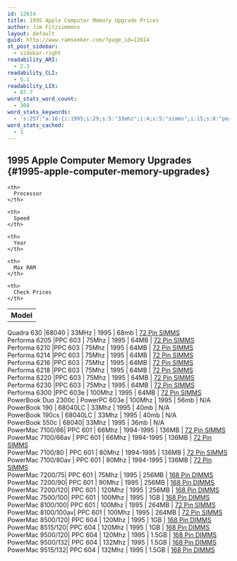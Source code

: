```yaml
---
id: 12614
title: 1995 Apple Computer Memory Upgrade Prices
author: Jim Fitzsimmons
layout: default
guid: http://www.ramseeker.com/?page_id=12614
st_post_sidebar:
  - sidebar-right
readability_ARI:
  - 2.3
readability_CLI:
  - 5.1
readability_LIX:
  - 87.7
word_stats_word_count:
  - 308
word_stats_keywords:
  - 's:257:"a:16:{i:1995;i:29;s:5:"33mhz";i:4;s:5:"simms";i:15;s:8:"performa";i:8;s:5:"75mhz";i:8;s:4:"64mb";i:8;s:6:"100mhz";i:5;s:9:"powerbook";i:4;s:8:"powermac";i:15;i:7100;i:4;i:1994;i:4;s:5:"136mb";i:4;i:7200;i:3;s:5:"256mb";i:3;s:5:"dimms";i:9;s:6:"120mhz";i:4;}";'
word_stats_cached:
  - 1
---
```

## 1995 Apple Computer Memory Upgrades {#1995-apple-computer-memory-upgrades}

<table>
  <tr>
    <th>
      Model
    </th>
    
    <th>
      Processor
    </th>
    
    <th>
      Speed
    </th>
    
    <th>
      Year
    </th>
    
    <th>
      Max RAM
    </th>
    
    <th>
      Check Prices
    </th>
  </tr>
</table>

Quadra 630 |68040 | 33MHz | 1995 | 68mb | [72 Pin SIMMS][1]   
Performa 6205 |PPC 603 | 75Mhz | 1995 | 64MB | [72 Pin SIMMS][1]   
Performa 6210 |PPC 603 | 75Mhz | 1995 | 64MB | [72 Pin SIMMS][1]   
Performa 6214 |PPC 603 | 75Mhz | 1995 | 64MB | [72 Pin SIMMS][1]   
Performa 6216 |PPC 603 | 75Mhz | 1995 | 64MB | [72 Pin SIMMS][1]   
Performa 6218 |PPC 603 | 75Mhz | 1995 | 64MB | [72 Pin SIMMS][1]   
Performa 6220 |PPC 603 | 75Mhz | 1995 | 64MB | [72 Pin SIMMS][1]   
Performa 6230 |PPC 603 | 75Mhz | 1995 | 64MB | [72 Pin SIMMS][1]   
Performa 6300 |PPC 603e | 100Mhz | 1995 | 64MB | [72 Pin SIMMS][1]   
PowerBook Duo 2300c | PowerPC 603e | 100Mhz | 1995 | 56mb | N/A   
PowerBook 190 | 68040LC | 33Mhz | 1995 | 40mb | N/A   
PowerBook 190cs | 68040LC | 33Mhz | 1995 | 40mb | N/A   
PowerBook 550c | 68040| 33Mhz | 1995 | 36mb | N/A   
PowerMac 7100/66| PPC 601 | 66Mhz | 1994-1995 | 136MB | [72 Pin SIMMS][1]   
PowerMac 7100/66av | PPC 601 | 66Mhz | 1994-1995 | 136MB | [72 Pin SIMMS][1]   
PowerMac 7100/80 | PPC 601 | 80Mhz | 1994-1995 | 136MB | [72 Pin SIMMS][1]   
PowerMac 7100/80av | PPC 601 | 80Mhz | 1994-1995 | 136MB | [72 Pin SIMMS][1]   
PowerMac 7200/75| PPC 601 | 75Mhz | 1995 | 256MB | [168 Pin DIMMS][2]   
PowerMac 7200/90| PPC 601 | 90Mhz | 1995 | 256MB | [168 Pin DIMMS][2]   
PowerMac 7200/120| PPC 601 | 120Mhz | 1995 | 256MB | [168 Pin DIMMS][2]   
PowerMac 7500/100| PPC 601 | 100Mhz | 1995 | 1GB | [168 Pin DIMMS][2]   
PowerMac 8100/100| PPC 601 | 100Mhz | 1995 | 264MB | [72 Pin SIMMS][1]   
PowerMac 8100/100av| PPC 601 | 100Mhz | 1995 | 264MB | [72 Pin SIMMS][1]   
PowerMac 8500/120| PPC 604 | 120Mhz | 1995 | 1GB | [168 Pin DIMMS][2]   
PowerMac 8515/120| PPC 604 | 120Mhz | 1995 | 1GB | [168 Pin DIMMS][2]   
PowerMac 9500/120| PPC 604 | 120Mhz | 1995 | 1.5GB | [168 Pin DIMMS][2]   
PowerMac 9500/132| PPC 604 | 132Mhz | 1995 | 1.5GB | [168 Pin DIMMS][2]   
PowerMac 9515/132| PPC 604 | 132Mhz | 1995 | 1.5GB | [168 Pin DIMMS][2]

 [1]: http://www.ramseeker.com/72-pin-simm-memory-upgrade-prices/
 [2]: http://www.ramseeker.com/pc100-168pin-sdram/
